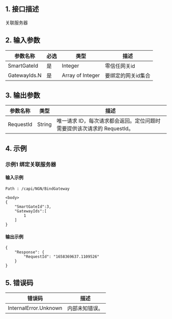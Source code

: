 ## 1. 接口描述


关联服务器


<div class="rno-api-explorer">
    <div class="rno-api-explorer-inner">
        <div class="rno-api-explorer-hd">
            <div class="rno-api-explorer-title">
            </div>
        </div>
        <div class="rno-api-explorer-body">
            <div class="rno-api-explorer-cont">
            </div>
        </div>
    </div>
</div>

## 2. 输入参数


| 参数名称 | 必选 | 类型 | 描述 |
|---------|---------|---------|---------|
| SmartGateId | 是 | Integer | 零信任网关id |
| GatewayIds.N | 是 | Array of Integer | 要绑定的网关id集合 |

## 3. 输出参数

| 参数名称 | 类型 | 描述 |
|---------|---------|---------|
| RequestId | String | 唯一请求 ID，每次请求都会返回。定位问题时需要提供该次请求的 RequestId。|

## 4. 示例

### 示例1 绑定关联服务器

#### 输入示例

```
Path : /capi/NGN/BindGateway

<body>
{
    "SmartGateId":3,
    "GatewayIds":[
        1
    ]
}
```

#### 输出示例

```
{
    "Response": {
        "RequestId": "1658369637.1109526"
    }
}
```












## 5. 错误码


| 错误码 | 描述 |
|---------|---------|
| InternalError.Unknown | 内部未知错误。 |
